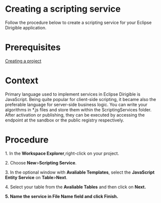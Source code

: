 <h1>Creating a scripting service</h1>
<p>Follow the procedure below to create a scripting service for your Eclipse Dirigible application.</p>
<h1>Prerequisites</h1>
<p><a href="https://github.com/dirigiblelabs/curriculum/blob/master/BorislavTodorov/Documentation/Creating%20a%20project.md">Creating a project</a></p>
<h1>Context</h1>
<p>Primary language used to implement services in Eclipse Dirigible is JavaScript. Being quite popular for client-side scripting, it became also the preferable language for server-side business logic. You can write your algorithms in *.js files and store them within the ScriptingServices folder. After activation or publishing, they can be executed by accessing the endpoint at the sandbox or the public registry respectively.</p>
<h1>Procedure</h1>
<p>1. In the <b>Workspace Explorer</b>,right-click on your project.</p>
<p>2. Choose <b>New</b>><b>Scripting Service</b>.</p>
<p>3. In the optional window with <b>Avaliable Templates</b>, select the <b>JavaScript Entity Service</b> on <b>Table</b>><b>Next</b>.</p>
<p>4. Select your table from the <b>Avaliable Tables</b> and then click on <b>Next<b/>.</p>
<p>5. Name the service in <b>File Name</b> field and click <b>Finish</b>.</p>


  
